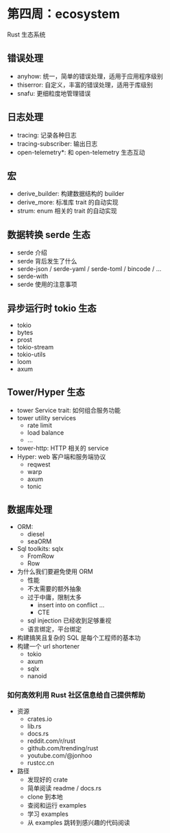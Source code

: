 # 第四周：ecosystem

Rust 生态系统

## 错误处理

- anyhow: 统一，简单的错误处理，适用于应用程序级别
- thiserror: 自定义，丰富的错误处理，适用于库级别
- snafu: 更细粒度地管理错误

## 日志处理

- tracing: 记录各种日志
- tracing-subscriber: 输出日志
- open-telemetry\*: 和 open-telemetry 生态互动

## 宏

- derive_builder: 构建数据结构的 builder
- derive_more: 标准库 trait 的自动实现
- strum: enum 相关的 trait 的自动实现

## 数据转换 serde 生态

- serde 介绍
- serde 背后发生了什么
- serde-json / serde-yaml / serde-toml / bincode / ...
- serde-with
- serde 使用的注意事项

## 异步运行时 tokio 生态

- tokio
- bytes
- prost
- tokio-stream
- tokio-utils
- loom
- axum

## Tower/Hyper 生态

- tower Service trait: 如何组合服务功能
- tower utility services
  - rate limit
  - load balance
  - ...
- tower-http: HTTP 相关的 service
- Hyper: web 客户端和服务端协议
  - reqwest
  - warp
  - axum
  - tonic

## 数据库处理

- ORM:
  - diesel
  - seaORM
- Sql toolkits: sqlx
  - FromRow
  - Row
- 为什么我们要避免使用 ORM
  - 性能
  - 不太需要的额外抽象
  - 过于中庸，限制太多
    - insert into on conflict ...
    - CTE
  - sql injection 已经收到足够重视
  - 语言绑定，平台绑定
- 构建搞笑且复杂的 SQL 是每个工程师的基本功
- 构建一个 url shortener
  - tokio
  - axum
  - sqlx
  - nanoid

### 如何高效利用 Rust 社区信息给自己提供帮助

- 资源
  - crates.io
  - lib.rs
  - docs.rs
  - reddit.com/r/rust
  - github.com/trending/rust
  - youtube.com/@jonhoo
  - rustcc.cn
- 路径
  - 发现好的 crate
  - 简单阅读 readme / docs.rs
  - clone 到本地
  - 查阅和运行 examples
  - 学习 examples
  - 从 examples 跳转到感兴趣的代码阅读
